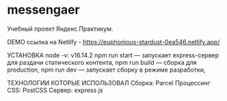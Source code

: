 # messengaer

Учебный проект Яндекс.Практикум.

DEMO
ссылка на Netlify - https://euphonious-stardust-0ea546.netlify.app/

УСТАНОВКА
node -v: v16.14.2
npm run start — запускает express-сервер для раздачи статического контента,
npm run build — сборка для production,
npm run dev — запускает сборку в режиме разработки,

ТЕХНОЛОГИИ КОТОРЫЕ ИСПОЛЬЗОВАЛ
Сборка: Parcel
Процессинг CSS: PostCSS
Сервер: express js

